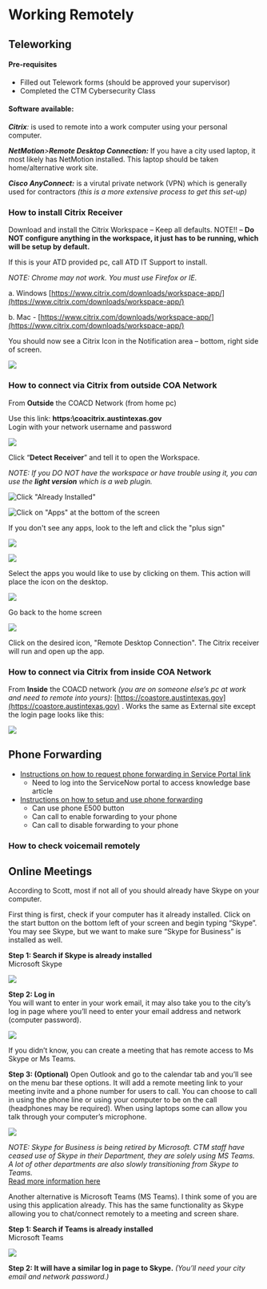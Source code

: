 # Working Remotely

## Teleworking

#### Pre-requisites

* Filled out Telework forms \(should be approved your supervisor\) 
* Completed the CTM Cybersecurity Class

#### Software available: 

_**Citrix**:_ is used to remote into a work computer using your personal computer. 

_**NetMotion**&gt;**Remote Desktop Connection:**_ If you have a city used laptop, it most likely has NetMotion installed. This laptop should be taken home/alternative work site.

_**Cisco AnyConnect:**_ is a virutal private network \(VPN\) which is generally used for contractors _\(this is a more extensive process to get this set-up\)_

### How to install Citrix Receiver 

Download and install the Citrix Workspace – Keep all defaults. NOTE!! – **Do NOT configure anything in the workspace, it just has to be running, which will be setup by default.**

If this is your ATD provided pc, call ATD IT Support to install. 

_NOTE: Chrome may not work. You must use Firefox or IE._

a.     Windows [https://www.citrix.com/downloads/workspace-app/](https://www.citrix.com/downloads/workspace-app/)

b.     Mac - [https://www.citrix.com/downloads/workspace-app/](https://www.citrix.com/downloads/workspace-app/)

You should now see a Citrix Icon in the Notification area – bottom, right side of screen.

![](../.gitbook/assets/image%20%285%29.png)

### How to connect via Citrix from outside COA Network

From **Outside** the COACD Network \(from home pc\) 

Use this link: **https:\\coacitrix.austintexas.gov**  
Login with your network username and password

![](../.gitbook/assets/image%20%2810%29.png)

Click “**Detect Receiver**” and tell it to open the Workspace.

_NOTE: If you DO NOT have the workspace or have trouble using it, you can use the **light version** which is a web plugin._

![Click &quot;Already Installed&quot;](../.gitbook/assets/image%20%282%29.png)

![Click on &quot;Apps&quot; at the bottom of the screen](../.gitbook/assets/image%20%289%29.png)

If you don't see any apps, look to the left and click the "plus sign" 

![](../.gitbook/assets/image.png)

![](../.gitbook/assets/image%20%286%29.png)

Select the apps you would like to use by clicking on them. This action will place the icon on the desktop. 

![](../.gitbook/assets/image%20%287%29.png)

Go back to the home screen

![](../.gitbook/assets/image%20%2811%29.png)

Click on the desired icon, "Remote Desktop Connection". The Citrix receiver will run and open up the app. 

### How to connect via Citrix from inside COA Network

From **Inside** the COACD network _\(you are on someone else’s pc at work and need to remote into yours\)_: [https://coastore.austintexas.gov](https://coastore.austintexas.gov) . Works the same as External site except the login page looks like this:

![](../.gitbook/assets/image%20%284%29.png)

## Phone Forwarding

* [Instructions on how to request phone forwarding in Service Portal link](https://atx.service-now.com/sp?id=kb_article&sys_id=14a79820dbbfb3005b03f482ba961972)
  * Need to log into the ServiceNow portal to access knowledge base article
* [Instructions on how to setup and use phone forwarding](https://atx.service-now.com/sp?id=kb_article&sys_id=c918d420dbbfb3005b03f482ba9619fc)
  * Can use phone E500 button
  * Can call to enable forwarding to your phone
  * Can call to disable forwarding to your phone

### How to check voicemail remotely



## Online Meetings

According to Scott, most if not all of you should already have Skype on your computer.

First thing is first, check if your computer has it already installed. Click on the start button on the bottom left of your screen and begin typing “Skype”. You may see Skype, but we want to make sure “Skype for Business” is installed as well.

**Step 1: Search if Skype is already installed**  
Microsoft Skype

![](../.gitbook/assets/image%20%288%29.png)

**Step 2: Log in**  
You will want to enter in your work email, it may also take you to the city’s log in page where you’ll need to enter your email address and network \(computer password\).

![](../.gitbook/assets/image%20%2813%29.png)

If you didn’t know, you can create a meeting that has remote access to Ms Skype or Ms Teams.

**Step 3: \(Optional\)** Open Outlook and go to the calendar tab and you’ll see on the menu bar these options. It will add a remote meeting link to your meeting invite and a phone number for users to call. You can choose to call in using the phone line or using your computer to be on the call \(headphones may be required\). When using laptops some can allow you talk through your computer’s microphone.

![](../.gitbook/assets/image%20%281%29.png)

_NOTE: Skype for Business is being retired by Microsoft. CTM staff have ceased use of Skype in their Department, they are solely using MS Teams. A lot of other departments are also slowly transitioning from Skype to Teams._  
 [Read more information here](https://docs.microsoft.com/en-us/microsoftteams/faq-journey)

Another alternative is Microsoft Teams \(MS Teams\). I think some of you are using this application already. This has the same functionality as Skype allowing you to chat/connect remotely to a meeting and screen share.

**Step 1: Search if Teams is already installed**  
 Microsoft Teams

![](../.gitbook/assets/image%20%2812%29.png)

 **Step 2: It will have a similar log in page to Skype.** _\(You’ll need your city email and network password.\)_

